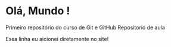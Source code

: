 # Olá, Mundo !
Primeiro repositório do curso de Git e GitHub
Repositorio de aula 

Essa linha eu aicionei diretamente no site!
